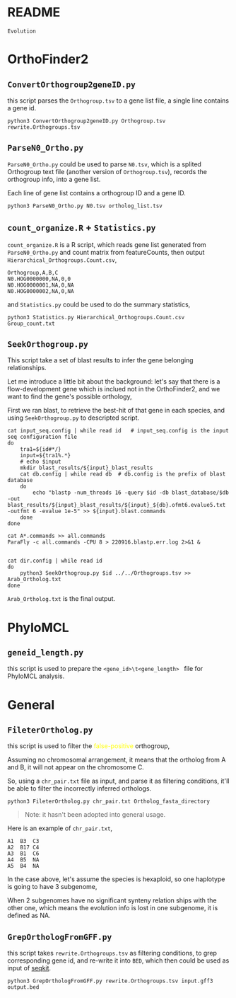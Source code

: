 # README

`Evolution`



# OrthoFinder2

## `ConvertOrthogroup2geneID.py`

this script parses the `Orthogroup.tsv` to a gene list file, a single line contains a gene id.

```shell
python3 ConvertOrthogroup2geneID.py Orthogroup.tsv rewrite.Orthogroups.tsv
```



## `ParseN0_Ortho.py`

`ParseN0_Ortho.py` could be used to parse `N0.tsv`, which is a splited Orthogroup text file (another version of `Orthogroup.tsv`), records the orthogroup info, into a gene list.

Each line of gene list contains a orthogroup ID and a gene ID.

```shell
python3 ParseN0_Ortho.py N0.tsv ortholog_list.tsv
```



## `count_organize.R` + `Statistics.py`

`count_organize.R` is a R script, which reads gene list generated from `ParseN0_Ortho.py` and count matrix from featureCounts, then output `Hierarchical_Orthogroups.Count.csv`,

```shell
Orthogroup,A,B,C
N0.HOG0000000,NA,0,0
N0.HOG0000001,NA,0,NA
N0.HOG0000002,NA,0,NA
```

and `Statistics.py` could be used to do the summary statistics,

```shell
python3 Statistics.py Hierarchical_Orthogroups.Count.csv Group_count.txt
```



## `SeekOrthogroup.py`

This script take a set of blast results to infer the gene belonging relationships.

Let me introduce a little bit about the background: let's say that there is a flow-development gene which is inclued not in the OrthoFinder2, and we want to find the gene's possible orthology,

First we ran blast, to retrieve the best-hit of that gene in each species, and using `SeekOrthogroup.py` to descripted script.

```shell
cat input_seq.config | while read id   # input_seq.config is the input seq configuration file
do
	tra1=${id#*/}
	input=${tra1%.*}
	# echo $input
	mkdir blast_results/${input}_blast_results 
	cat db.config | while read db  # db.config is the prefix of blast database
	do
		echo "blastp -num_threads 16 -query $id -db blast_database/$db -out blast_results/${input}_blast_results/${input}_${db}.ofmt6.evalue5.txt -outfmt 6 -evalue 1e-5" >> ${input}.blast.commands
	done
done

cat A*.commands >> all.commands
ParaFly -c all.commands -CPU 8 > 220916.blastp.err.log 2>&1 &


cat dir.config | while read id
do
	python3 SeekOrthogroup.py $id ../../Orthogroups.tsv >> Arab_Ortholog.txt
done
```

`Arab_Ortholog.txt` is the final output.



# PhyloMCL

## `geneid_length.py`

this script is used to prepare the `<gene_id>\t<gene_length> ` file for PhyloMCL analysis.



# General

## `FileterOrtholog.py`

this script is used to filter the <font color='yellow'>false-positive</font> orthogroup, 

Assuming no chromosomal arrangement, it means that the ortholog from A and B, it will not appear on the chromosome C.

So, using a `chr_pair.txt` file as input, and parse it as filtering conditions, it'll be able to filter the incorrectly inferred orthologs.

```shell
python3 FileterOrtholog.py chr_pair.txt Ortholog_fasta_directory
```

> Note: it hasn't been adopted into general usage.

Here is an example of `chr_pair.txt`,

```shell
A1	B3	C3
A2	B17	C4
A3	B1	C6
A4	B5	NA
A5	B4	NA
```

In the case above, let's assume the species is hexaploid, so one haplotype is going to have 3 subgenome,

When 2 subgenomes have no significant synteny relation ships with the other one, which means the evolution info is lost in one subgenome, it is defined as NA.



## `GrepOrthologFromGFF.py`

this script takes `rewrite.Orthogroups.tsv` as filtering conditions, to grep corresponding gene id, and re-write it into `BED`, which then could be used as input of [seqkit](https://bioinf.shenwei.me/seqkit/).

```shell
python3 GrepOrthologFromGFF.py rewrite.Orthogroups.tsv input.gff3 output.bed
```

